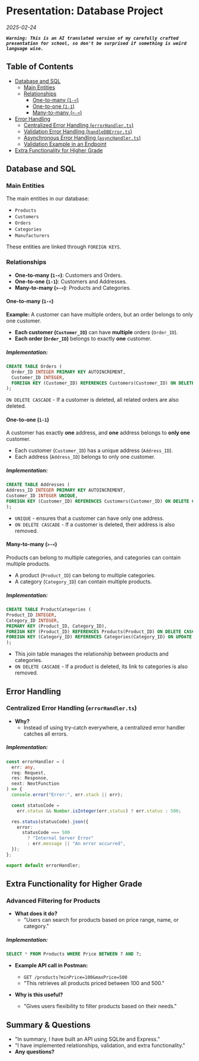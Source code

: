 # **Presentation**: Database Project

_2025-02-24_

**_`Warning: This is an AI translated version of my carefully crafted presentation for school, so don't be surprised if something is weird language wise.`_**

## Table of Contents

- [Database and SQL](#database-and-sql)
  - [Main Entities](#main-entities)
  - [Relationships](#relationships)
    - [One-to-many (`1-<`)](#one-to-many-1)
    - [One-to-one (`1-1`)](#one-to-one-1-1)
    - [Many-to-many (`>-<`)](#many-to-many)
- [Error Handling](#error-handling)
  - [Centralized Error Handling (`errorHandler.ts`)](#centralized-error-handling-errorhandlerts)
  - [Validation Error Handling (`handleDBError.ts`)](#validation-error-handling-handledberrorts)
  - [Asynchronous Error Handling (`asyncHandler.ts`)](#asynchronous-error-handling-asynchandlerts)
  - [Validation Example in an Endpoint](#validation-example-in-an-endpoint)
- [Extra Functionality for Higher Grade](#extra-functionality-for-higher-grade)

## Database and SQL

### Main Entities

The main entities in our database:

- `Products`
- `Customers`
- `Orders`
- `Categories`
- `Manufacturers`

These entities are linked through `FOREIGN KEYS`.

### Relationships

- **One-to-many (`1-<`)**: Customers and Orders.
- **One-to-one (`1-1`)**: Customers and Addresses.
- **Many-to-many (`>-<`)**: Products and Categories.

#### **One-to-many (`1-<`)**

**Example:** A customer can have multiple orders, but an order belongs to only one customer.

- **Each customer (`Customer_ID`)** can have **multiple** orders (`Order_ID`).
- **Each order (`Order_ID`)** belongs to exactly **one** customer.

##### Implementation:

```sql
CREATE TABLE Orders (
  Order_ID INTEGER PRIMARY KEY AUTOINCREMENT,
  Customer_ID INTEGER,
  FOREIGN KEY (Customer_ID) REFERENCES Customers(Customer_ID) ON DELETE CASCADE
);
```

`ON DELETE CASCADE` - If a customer is deleted, all related orders are also deleted.

#### **One-to-one (`1-1`)**

A customer has exactly **one** address, and **one** address belongs to **only one** customer.

- Each customer (`Customer_ID`) has a unique address (`Address_ID`).
- Each address (`Address_ID`) belongs to only one customer.

##### Implementation:

```sql
CREATE TABLE Addresses (
Address_ID INTEGER PRIMARY KEY AUTOINCREMENT,
Customer_ID INTEGER UNIQUE,
FOREIGN KEY (Customer_ID) REFERENCES Customers(Customer_ID) ON DELETE CASCADE
);
```

- `UNIQUE` - ensures that a customer can have only one address.
- `ON DELETE CASCADE` - If a customer is deleted, their address is also removed.

#### **Many-to-many (`>-<`)**

Products can belong to multiple categories, and categories can contain multiple products.

- A product (`Product_ID`) can belong to multiple categories.
- A category (`Category_ID`) can contain multiple products.

##### Implementation:

```sql
CREATE TABLE ProductCategories (
Product_ID INTEGER,
Category_ID INTEGER,
PRIMARY KEY (Product_ID, Category_ID),
FOREIGN KEY (Product_ID) REFERENCES Products(Product_ID) ON DELETE CASCADE,
FOREIGN KEY (Category_ID) REFERENCES Categories(Category_ID) ON UPDATE CASCADE
);
```

- This join table manages the relationship between products and categories.
- `ON DELETE CASCADE` - If a product is deleted, its link to categories is also removed.

## Error Handling

### Centralized Error Handling (`errorHandler.ts`)

- **Why?**
  - Instead of using try-catch everywhere, a centralized error handler catches all errors.

##### Implementation:

```ts
const errorHandler = (
  err: any,
  req: Request,
  res: Response,
  next: NextFunction
) => {
  console.error("Error:", err.stack || err);

  const statusCode =
    err.status && Number.isInteger(err.status) ? err.status : 500;

  res.status(statusCode).json({
    error:
      statusCode === 500
        ? "Internal Server Error"
        : err.message || "An error occurred",
  });
};

export default errorHandler;
```

## Extra Functionality for Higher Grade

### Advanced Filtering for Products

- **What does it do?**
  - "Users can search for products based on price range, name, or category."

##### Implementation:

```sql
SELECT * FROM Products WHERE Price BETWEEN ? AND ?;
```

- **Example API call in Postman:**

  - `GET /products?minPrice=100&maxPrice=500`
  - "This retrieves all products priced between 100 and 500."

- **Why is this useful?**
  - "Gives users flexibility to filter products based on their needs."

## Summary & Questions

- "In summary, I have built an API using SQLite and Express."
- "I have implemented relationships, validation, and extra functionality."
- **Any questions?**
